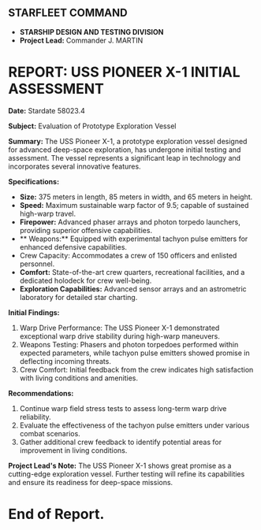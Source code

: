 ## STARFLEET COMMAND
- **STARSHIP DESIGN AND TESTING DIVISION**
- **Project Lead:** Commander J. MARTIN

# REPORT: USS PIONEER X-1 INITIAL ASSESSMENT

**Date:** Stardate 58023.4

**Subject:** Evaluation of Prototype Exploration Vessel

**Summary:**
The USS Pioneer X-1, a prototype exploration vessel designed for advanced deep-space exploration, has undergone initial testing and assessment. The vessel represents a significant leap in technology and incorporates several innovative features.

**Specifications:**
- **Size:** 375 meters in length, 85 meters in width, and 65 meters in height.
- **Speed:** Maximum sustainable warp factor of 9.5; capable of sustained high-warp travel.
- **Firepower:** Advanced phaser arrays and photon torpedo launchers, providing superior offensive capabilities.
- ** Weapons:** Equipped with experimental tachyon pulse emitters for enhanced defensive capabilities.
- Crew Capacity: Accommodates a crew of 150 officers and enlisted personnel.
- **Comfort:** State-of-the-art crew quarters, recreational facilities, and a dedicated holodeck for crew well-being.
- **Exploration Capabilities:** Advanced sensor arrays and an astrometric laboratory for detailed star charting.

**Initial Findings:**
1. Warp Drive Performance: The USS Pioneer X-1 demonstrated exceptional warp drive stability during high-warp maneuvers.
2. Weapons Testing: Phasers and photon torpedoes performed within expected parameters, while tachyon pulse emitters showed promise in deflecting incoming threats.
3. Crew Comfort: Initial feedback from the crew indicates high satisfaction with living conditions and amenities.

**Recommendations:**
1. Continue warp field stress tests to assess long-term warp drive reliability.
2. Evaluate the effectiveness of the tachyon pulse emitters under various combat scenarios.
3. Gather additional crew feedback to identify potential areas for improvement in living conditions.

**Project Lead's Note:**
The USS Pioneer X-1 shows great promise as a cutting-edge exploration vessel. Further testing will refine its capabilities and ensure its readiness for deep-space missions.

# End of Report.
